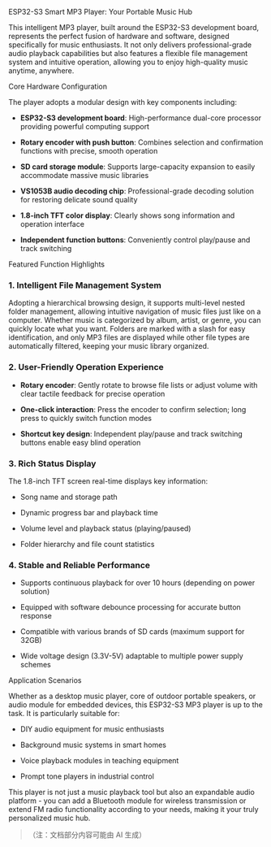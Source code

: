 ESP32-S3 Smart MP3 Player: Your Portable Music Hub



This intelligent MP3 player, built around the ESP32-S3 development board, represents the perfect fusion of hardware and software, designed specifically for music enthusiasts. It not only delivers professional-grade audio playback capabilities but also features a flexible file management system and intuitive operation, allowing you to enjoy high-quality music anytime, anywhere.


Core Hardware Configuration



The player adopts a modular design with key components including:




*   **ESP32-S3 development board**: High-performance dual-core processor providing powerful computing support


*   **Rotary encoder with push button**: Combines selection and confirmation functions with precise, smooth operation


*   **SD card storage module**: Supports large-capacity expansion to easily accommodate massive music libraries


*   **VS1053B audio decoding chip**: Professional-grade decoding solution for restoring delicate sound quality


*   **1.8-inch TFT color display**: Clearly shows song information and operation interface


*   **Independent function buttons**: Conveniently control play/pause and track switching


Featured Function Highlights



### 1. Intelligent File Management System&#xA;

Adopting a hierarchical browsing design, it supports multi-level nested folder management, allowing intuitive navigation of music files just like on a computer. Whether music is categorized by album, artist, or genre, you can quickly locate what you want. Folders are marked with a slash for easy identification, and only MP3 files are displayed while other file types are automatically filtered, keeping your music library organized.


### 2. User-Friendly Operation Experience&#xA;



*   **Rotary encoder**: Gently rotate to browse file lists or adjust volume with clear tactile feedback for precise operation


*   **One-click interaction**: Press the encoder to confirm selection; long press to quickly switch function modes


*   **Shortcut key design**: Independent play/pause and track switching buttons enable easy blind operation


### 3. Rich Status Display&#xA;

The 1.8-inch TFT screen real-time displays key information:




*   Song name and storage path


*   Dynamic progress bar and playback time


*   Volume level and playback status (playing/paused)


*   Folder hierarchy and file count statistics


### 4. Stable and Reliable Performance&#xA;



*   Supports continuous playback for over 10 hours (depending on power solution)


*   Equipped with software debounce processing for accurate button response


*   Compatible with various brands of SD cards (maximum support for 32GB)


*   Wide voltage design (3.3V-5V) adaptable to multiple power supply schemes


Application Scenarios



Whether as a desktop music player, core of outdoor portable speakers, or audio module for embedded devices, this ESP32-S3 MP3 player is up to the task. It is particularly suitable for:




*   DIY audio equipment for music enthusiasts


*   Background music systems in smart homes


*   Voice playback modules in teaching equipment


*   Prompt tone players in industrial control


This player is not just a music playback tool but also an expandable audio platform - you can add a Bluetooth module for wireless transmission or extend FM radio functionality according to your needs, making it your truly personalized music hub.


> （注：文档部分内容可能由 AI 生成）
>
